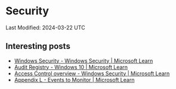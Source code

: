 # Security

Last Modified: 2024-03-22 UTC

## Interesting posts

- [Windows Security - Windows Security \| Microsoft Learn](https://learn.microsoft.com/en-us/windows/security/operating-system-security/system-security/windows-defender-security-center/windows-defender-security-center)
- [Audit Registry - Windows 10 \| Microsoft Learn](https://learn.microsoft.com/en-us/previous-versions/windows/it-pro/windows-10/security/threat-protection/auditing/audit-registry)
- [Access Control overview - Windows Security \| Microsoft Learn](https://learn.microsoft.com/en-us/windows/security/identity-protection/access-control/access-control)
- [Appendix L - Events to Monitor \| Microsoft Learn](https://learn.microsoft.com/en-us/windows-server/identity/ad-ds/plan/appendix-l--events-to-monitor)
